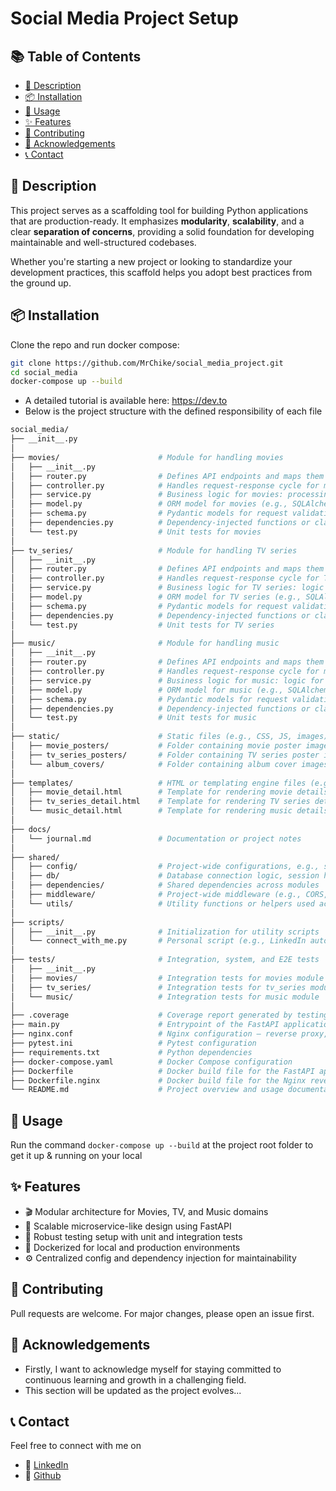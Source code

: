 # Social Media Project Setup

## 📚 Table of Contents

- [📖 Description](#description)
- [📦 Installation](#installation)
- [🚀 Usage](#usage)
- [✨ Features](#features)
- [🤝 Contributing](#contributing)
- [🙏 Acknowledgements](#acknowledgements)
- [📞 Contact](#contact)

## 📖 Description

This project serves as a scaffolding tool for building Python applications that are production-ready. It emphasizes **modularity**, **scalability**, and a clear **separation of concerns**, providing a solid foundation for developing maintainable and well-structured codebases.

Whether you're starting a new project or looking to standardize your development practices, this scaffold helps you adopt best practices from the ground up.

## 📦 Installation

Clone the repo and run docker compose:

```bash
git clone https://github.com/MrChike/social_media_project.git
cd social_media
docker-compose up --build
```

- A detailed tutorial is available here: <https://dev.to>
- Below is the project structure with the defined responsibility of each file

```bash
social_media/
├── __init__.py
│
├── movies/                      # Module for handling movies
│   ├── __init__.py
│   ├── router.py                # Defines API endpoints and maps them to the controller for movies
│   ├── controller.py            # Handles request-response cycle for movies; invokes movie services
│   ├── service.py               # Business logic for movies: processing, filtering, etc.
│   ├── model.py                 # ORM model for movies (e.g., SQLAlchemy Movie table)
│   ├── schema.py                # Pydantic models for request validation and response serialization (movies)
│   ├── dependencies.py          # Dependency-injected functions or classes shared within movies module
│   └── test.py                  # Unit tests for movies
│
├── tv_series/                   # Module for handling TV series
│   ├── __init__.py
│   ├── router.py                # Defines API endpoints and maps them to the controller for TV series
│   ├── controller.py            # Handles request-response cycle for TV series; invokes services
│   ├── service.py               # Business logic for TV series: logic for seasons, episodes, etc.
│   ├── model.py                 # ORM model for TV series (e.g., SQLAlchemy Series table)
│   ├── schema.py                # Pydantic models for request validation and response serialization (TV series)
│   ├── dependencies.py          # Dependency-injected functions or classes shared within tv_series module
│   └── test.py                  # Unit tests for TV series
│
├── music/                       # Module for handling music
│   ├── __init__.py
│   ├── router.py                # Defines API endpoints and maps them to the controller for music
│   ├── controller.py            # Handles request-response cycle for music; invokes services
│   ├── service.py               # Business logic for music: logic for songs, albums, artists
│   ├── model.py                 # ORM model for music (e.g., SQLAlchemy Song or Album table)
│   ├── schema.py                # Pydantic models for request validation and response serialization (music)
│   ├── dependencies.py          # Dependency-injected functions or classes shared within music module
│   └── test.py                  # Unit tests for music
│
├── static/                      # Static files (e.g., CSS, JS, images)
│   ├── movie_posters/           # Folder containing movie poster images
│   ├── tv_series_posters/       # Folder containing TV series poster images
│   └── album_covers/            # Folder containing album cover images
│
├── templates/                   # HTML or templating engine files (e.g., Jinja2)
│   ├── movie_detail.html        # Template for rendering movie details
│   ├── tv_series_detail.html    # Template for rendering TV series details
│   └── music_detail.html        # Template for rendering music details
│
├── docs/
│   └── journal.md               # Documentation or project notes
│
├── shared/
│   ├── config/                  # Project-wide configurations, e.g., settings.py
│   ├── db/                      # Database connection logic, session handling
│   ├── dependencies/            # Shared dependencies across modules
│   ├── middleware/              # Project-wide middleware (e.g., CORS, authentication)
│   └── utils/                   # Utility functions or helpers used across the app
│
├── scripts/
│   ├── __init__.py              # Initialization for utility scripts
│   └── connect_with_me.py       # Personal script (e.g., LinkedIn automation or social connection)
│
├── tests/                       # Integration, system, and E2E tests
│   ├── __init__.py
│   ├── movies/                  # Integration tests for movies module
│   ├── tv_series/               # Integration tests for tv_series module
│   └── music/                   # Integration tests for music module
│
├── .coverage                    # Coverage report generated by testing
├── main.py                      # Entrypoint of the FastAPI application
├── nginx.conf                   # Nginx configuration – reverse proxy, rate limiting, static file serving
├── pytest.ini                   # Pytest configuration
├── requirements.txt             # Python dependencies
├── docker-compose.yaml          # Docker Compose configuration
├── Dockerfile                   # Docker build file for the FastAPI application
├── Dockerfile.nginx             # Docker build file for the Nginx reverse proxy
└── README.md                    # Project overview and usage documentation
```

## 🚀 Usage

Run the command `docker-compose up --build` at the project root folder to get it up & running on your local

## ✨ Features

- 🎬 Modular architecture for Movies, TV, and Music domains
- 🧩 Scalable microservice-like design using FastAPI
- 🧪 Robust testing setup with unit and integration tests
- 🐳 Dockerized for local and production environments
- ⚙️ Centralized config and dependency injection for maintainability

## 🤝 Contributing

Pull requests are welcome. For major changes, please open an issue first.

## 🙏 Acknowledgements

- Firstly, I want to acknowledge myself for staying committed to continuous learning and growth in a challenging field.
- This section will be updated as the project evolves...

## 📞 Contact

Feel free to connect with me on

- 💼 [LinkedIn](https://www.linkedin.com/in/chikeegonu/)
- 🐙 [Github](https://github.com/MrChike)
